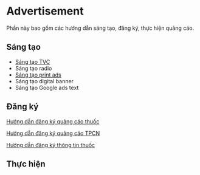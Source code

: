 # Advertisement
Phần này bao gồm các hướng dẫn sáng tạo, đăng ký, thực hiện quảng cáo.
## Sáng tạo
* [Sáng tạo TVC](./tvc/)
* Sáng tạo radio
* [Sáng tạo print ads](./print-ads/)
* Sáng tạo digital banner
* Sáng tạo Google ads text
## Đăng ký
[Hướng dẫn đăng ký quảng cáo thuốc](./medicine-application.md)

[Hướng dẫn đăng ký quảng cáo TPCN](./supplement-application.md)

[Hướng dẫn đăng ký thông tin thuốc](present-application.md)

## Thực hiện

